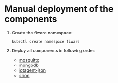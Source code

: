 # Manual deployment of the components

1. Create the fiware namespace:

    ```console
    kubectl create namespace fiware
    ```

2. Deploy all components in following order:

    - [mosquitto](../mosquitto/README.md)
    - [mongodb](../mongo/README.md)
    - [iotagent-json](../iotagent-json/README.md)
    - [orion](../orion/README.md)